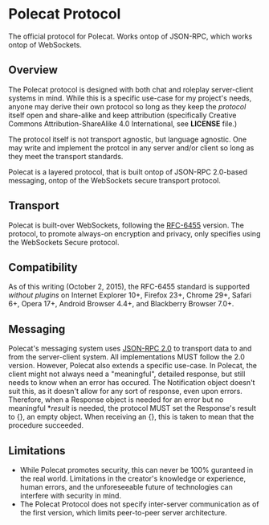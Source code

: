 # Polecat Protocol
The official protocol for Polecat. Works ontop of JSON-RPC, which works ontop of WebSockets.

## Overview
The Polecat protocol is designed with both chat and roleplay server-client systems in mind. While this is a specific use-case for my project's needs, anyone may derive their own protocol so long as they keep the *protocol* itself open and share-alike and keep attribution (specifically Creative Commons Attribution-ShareAlike 4.0 International, see **LICENSE** file.)

The protocol itself is not transport agnostic, but language agnostic. One may write and implement the protcol in any server and/or client so long as they meet the transport standards.

Polecat is a layered protocol, that is built ontop of JSON-RPC 2.0-based messaging, ontop of the WebSockets secure transport protocol.

## Transport
Polecat is built-over WebSockets, following the [RFC-6455](https://tools.ietf.org/html/rfc6455) version. The protocol, to promote always-on encryption and privacy, only specifies using the WebSockets Secure protocol.

## Compatibility
As of this writing (October 2, 2015), the RFC-6455 standard is supported *without plugins* on Internet Explorer 10+, Firefox 23+, Chrome 29+, Safari 6+, Opera 17+, Android Browser 4.4+, and Blackberry Browser 7.0+.

## Messaging
Polecat's messaging system uses [JSON-RPC 2.0](http://www.jsonrpc.org/specification) to transport data to and from the server-client system. All implementations MUST follow the 2.0 version. However, Polecat also extends a specific use-case.
In Polecat, the client might not always need a "meaningful", detailed response, but still needs to know when an error has occured. The Notification object doesn't suit this, as it doesn't allow for any sort of response, even upon errors. Therefore, when a Response object is needed for an error but no meaningful **result* is needed, the protocol MUST set the Response's result to {}, an empty object. When receiving an {}, this is taken to mean that the procedure succeeded.

## Limitations
* While Polecat promotes security, this can never be 100% guranteed in the real world. Limitations in the creator's knowledge or experience, human errors, and the unforeseeable future of technologies can interfere with security in mind.
* The Polecat Protocol does not specify inter-server communication as of the first version, which limits peer-to-peer server architecture.